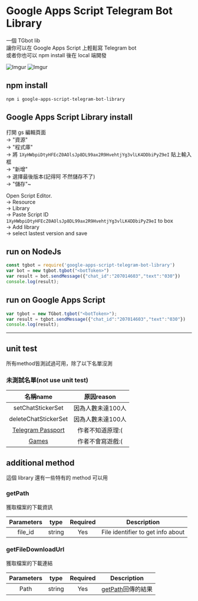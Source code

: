# Google Apps Script Telegram Bot Library

一個 TGbot lib    
讓你可以在 Google Apps Script 上輕鬆寫 Telegram bot    
或者你也可以 npm install 後在 local 端開發    

![Imgur](https://imgur.com/iP46IBt.gif)
![Imgur](https://imgur.com/5f4jlmG.gif)

## npm install

`npm i google-apps-script-telegram-bot-library`



## Google Apps Script Library install

打開 gs 編輯頁面  
-> "資源"  
-> "程式庫"  
-> 將 `1XyHWbpiDtyHFEcZ0AOlsJp8DL99ax2R9HvehtjYg3vlLK4DDbiPyZ9eI` 貼上輸入框  
-> "新增"  
-> 選擇最後版本(記得阿 不然儲存不了)  
-> "儲存"~    

Open Script Editor.  
-> Resource  
-> Library  
-> Paste Script ID `1XyHWbpiDtyHFEcZ0AOlsJp8DL99ax2R9HvehtjYg3vlLK4DDbiPyZ9eI` to box  
-> Add library  
-> select lastest version and save    



## run on NodeJs

```javascript
const tgbot = require('google-apps-script-telegram-bot-library')
var bot = new tgbot.tgbot("<botToken>")
var result = bot.sendMessage({"chat_id":"207014603","text":"030"})
console.log(result);
```

## run on Google Apps Script

```javascript
var tgbot = new TGbot.tgbot("<botToken>");
var result = tgbot.sendMessage({"chat_id":"207014603","text":"030"})
console.log(result);
```

-----

## unit test
所有method皆測試過可用，除了以下名單沒測


### 未測試名單(not use unit test)

|                                 名稱name                                  |    原因reason     |
| :-----------------------------------------------------------------------: | :---------------: |
|                             setChatStickerSet                             | 因為人數未達100人 |
|                           deleteChatStickerSet                            | 因為人數未達100人 |
| [Telegram Passport](https://core.telegram.org/bots/api#telegram-passport) | 作者不知道原理:(  |
|             [Games](https://core.telegram.org/bots/api#games)             | 作者不會寫遊戲:(  |

## additional method

這個 library 還有一些特有的 method 可以用

### getPath
獲取檔案的下載資訊

| Parameters |  type  | Required |            Description            |
| :--------: | :----: | :------: | :-------------------------------: |
|  file_id   | string |   Yes    | File identifier to get info about |


### getFileDownloadUrl
獲取檔案的下載連結

| Parameters |  type  | Required |          Description          |
| :--------: | :----: | :------: | :---------------------------: |
|    Path    | string |   Yes    | [getPath](#getPath)回傳的結果 |
